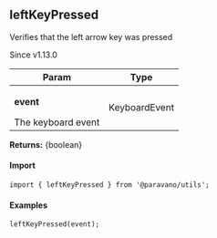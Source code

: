 <h2>leftKeyPressed</h2>
<p>Verifies that the left arrow key was pressed</p>
<p>Since v1.13.0</p>
<table>
      <thead>
      <tr>
        <th>Param</th>
        <th>Type</th></tr>
      </thead>
      <tbody><tr><td><p><b>event</b></p>The keyboard event</td><td>KeyboardEvent</td></tr></tbody>
    </table><p><b>Returns:</b> {boolean}</p>
<h4>Import</h4>

```
import { leftKeyPressed } from '@paravano/utils';
```

  <h4>Examples</h4>




```
leftKeyPressed(event);
```

